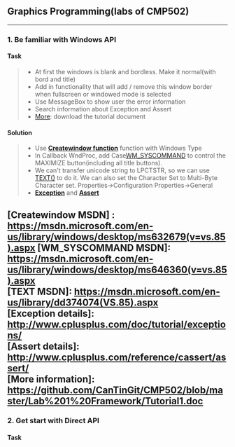 ## Graphics Programming(labs of CMP502)
-----
### 1. Be familiar with Windows API
#### Task
> * At first the windows is blank and bordless. Make it normal(with bord and title)
> * Add in functionality that will add / remove this window border when fullscreen or windowed mode is selected
> * Use MessageBox to show user the error information
> * Search information about Exception and Assert
> * [More](ttps://github.com/CanTinGit/CMP502/blob/master/Lab%201%20Framework/Tutorial1.doc): download the tutorial document

#### Solution
> * Use [**Createwindow function**](https://msdn.microsoft.com/en-us/library/windows/desktop/ms632679(v=vs.85).aspx) function with Windows Type
> * In Callback WndProc, add Case[WM_SYSCOMMAND](https://msdn.microsoft.com/en-us/library/windows/desktop/ms646360(v=vs.85).aspx  ) to control the MAXIMIZE button(including all title buttons).
> * We can't transfer unicode string to LPCTSTR, so we can use [TEXT()](https://msdn.microsoft.com/en-us/library/dd374074(VS.85).aspx  ) to do it. We can also set the Character Set to Multi-Byte Character set. Properties->Configuration Properties->General
> * [**Exception**](http://www.cplusplus.com/doc/tutorial/exceptions/ ) and [**Assert**](http://www.cplusplus.com/reference/cassert/assert/ )

[Createwindow MSDN] : https://msdn.microsoft.com/en-us/library/windows/desktop/ms632679(v=vs.85).aspx
[WM_SYSCOMMAND MSDN]: https://msdn.microsoft.com/en-us/library/windows/desktop/ms646360(v=vs.85).aspx  
[TEXT MSDN]: https://msdn.microsoft.com/en-us/library/dd374074(VS.85).aspx  
[Exception details]: http://www.cplusplus.com/doc/tutorial/exceptions/  
[Assert details]: http://www.cplusplus.com/reference/cassert/assert/  
[More information]: https://github.com/CanTinGit/CMP502/blob/master/Lab%201%20Framework/Tutorial1.doc  
---

### 2. Get start with Direct API
#### Task





